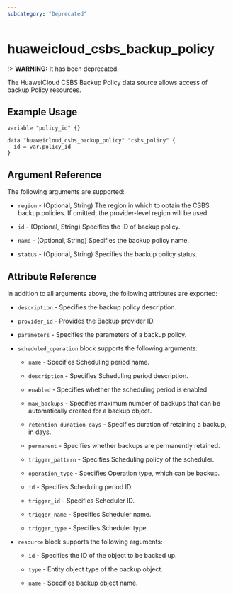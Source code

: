 ```yaml
---
subcategory: "Deprecated"
---
```


# huaweicloud\_csbs\_backup\_policy

!> **WARNING:** It has been deprecated.

The HuaweiCloud CSBS Backup Policy data source allows access of backup Policy resources.

## Example Usage

```hcl
variable "policy_id" {}

data "huaweicloud_csbs_backup_policy" "csbs_policy" {
  id = var.policy_id
}
```

## Argument Reference

The following arguments are supported:

* `region` - (Optional, String) The region in which to obtain the CSBS backup policies. If omitted, the provider-level
  region will be used.

* `id` - (Optional, String) Specifies the ID of backup policy.

* `name` - (Optional, String) Specifies the backup policy name.

* `status` - (Optional, String) Specifies the backup policy status.

## Attribute Reference

In addition to all arguments above, the following attributes are exported:

* `description` - Specifies the backup policy description.

* `provider_id` - Provides the Backup provider ID.

* `parameters` - Specifies the parameters of a backup policy.

* `scheduled_operation` block supports the following arguments:
  + `name` - Specifies Scheduling period name.

  + `description` - Specifies Scheduling period description.

  + `enabled` - Specifies whether the scheduling period is enabled.

  + `max_backups` - Specifies maximum number of backups that can be automatically created for a backup object.

  + `retention_duration_days` - Specifies duration of retaining a backup, in days.

  + `permanent` - Specifies whether backups are permanently retained.

  + `trigger_pattern` - Specifies Scheduling policy of the scheduler.

  + `operation_type` - Specifies Operation type, which can be backup.

  + `id` - Specifies Scheduling period ID.

  + `trigger_id` - Specifies Scheduler ID.

  + `trigger_name` - Specifies Scheduler name.

  + `trigger_type` - Specifies Scheduler type.

* `resource` block supports the following arguments:

  + `id` - Specifies the ID of the object to be backed up.

  + `type` - Entity object type of the backup object.

  + `name` - Specifies backup object name.
